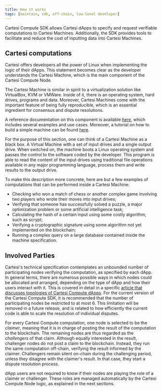 ```yaml
---
title: How it works
tags: [maintain, sdk, off-chain, low-level developer]
---
```


Cartesi Compute SDK allows Cartesi dApps to specify and request verifiable computations to Cartesi Machines. Additionally, the SDK provides tools to facilitate and reduce the cost of inputting data into Cartesi Machines.

## Cartesi computations

Cartesi offers developers all the power of Linux when implementing the logic of their dApps. This statement becomes clear as the developer understands the Cartesi Machine, which is the main component of the Cartesi Compute Node.

The Cartesi Machine is similar in spirit to a virtualization solution like VirtualBox, KVM or VMWare. Inside of it, there is an operating system, hard drives, programs and data. Moreover, Cartesi Machines come with the important feature of being fully reproducible, which is an essential ingredient for consensus and dispute resolutions.

A reference documentation on this component is available [here](../machine/intro.md), which includes several examples and use cases. Moreover, a tutorial on how to build a simple machine can be found [here](../tutorials/helloworld/cartesi-machine.md).

For the purpose of this section, one can think of a Cartesi Machine as a black box. A Virtual Machine with a set of input drives and a single output drive. When switched on, the machine boots a Linux operating system and passes the control to the software coded by the developer. This program is able to read the content of the input drives using traditional file operations available in any major programming language, process them and write results to the output drive.

To make this description more concrete, here are but a few examples of computations that can be performed inside a Cartesi Machine:

- Checking who won a match of chess or another complex game involving two players who wrote their moves into input drives;
- Verifying that someone has successfully solved a puzzle, a major optimization problem or some artificial intelligence task;
- Calculating the hash of a certain input using some costly algorithm, such as scrypt;
- Verifying a cryptographic signature using some algorithm not yet implemented on the blockchain;
- Running a complex query on a large database contained inside the machine specification.

## Involved Parties

Cartesi's technical specification contemplates an unbounded number of participating nodes verifying the computation, as specified by each dApp. In general terms, there are numerous possible ways in which nodes could be allocated and arranged, depending on the type of dApp and how their users interact with it. This is covered in detail in a specific [article that discusses topologies of Cartesi Compute dApps](https://medium.com/cartesi/topologies-of-descartes-dapps-439370973c4a). For the current version of the Cartesi Compute SDK, it is recommended that the number of participating nodes be restricted to at most 6. This limitation will be removed in a future release, and is related to how efficiently the current code is able to scale the resolution of individual disputes.

For every Cartesi Compute computation, one node is selected to be the _claimer_, meaning that it is in charge of posting the result of the computation to the blockchain. The remaining nodes are thus regarded as the _challengers_ of that claim. Although equally interested in the result, challenger nodes do not post a claim to the blockchain. Instead, they run the same computation off-chain, verifying the result informed by the claimer. Challengers remain silent on-chain during the challenging period, unless they disagree with the claimer's result. In that case, they start a dispute resolution process.

dApp users are not required to know if their nodes are playing the role of a claimer or challenger. These roles are managed automatically by the Cartesi Compute Node logic, as explained in the next sections.
